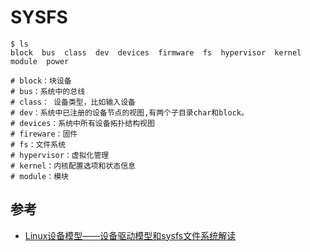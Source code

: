 # SYSFS
```SHELL
$ ls
block  bus  class  dev  devices  firmware  fs  hypervisor  kernel  module  power

# block：块设备
# bus：系统中的总线
# class： 设备类型，比如输入设备
# dev：系统中已注册的设备节点的视图,有两个子目录char和block。
# devices：系统中所有设备拓扑结构视图
# fireware：固件
# fs：文件系统
# hypervisor：虚拟化管理
# kernel：内核配置选项和状态信息
# module：模块
```


## 参考
- [Linux设备模型——设备驱动模型和sysfs文件系统解读](https://blog.csdn.net/yj4231/article/details/7799245)
